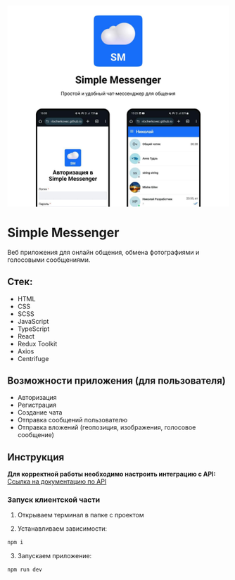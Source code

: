 ![Simple Messenger](./public/simpleMessegner.jpg)
# Simple Messenger

Веб приложения для онлайн общения, обмена фотографиями и голосовыми сообщениями.

## Стек:
- HTML
- CSS
- SCSS
- JavaScript
- TypeScript
- React
- Redux Toolkit
- Axios
- Centrifuge

## Возможности приложения (для пользователя)
- Авторизация
- Регистрация
- Создание чата
- Отправка сообщений пользователю
- Отправка вложений (геопозиция, изображения, голосовое сообщение)


## Инструкция 
**Для корректной работы необходимо настроить интеграцию с API:** [Ссылка на документацию по API](https://github.com/education-vk-company/vk-edu-messenger-backend/tree/main)

### Запуск клиентской части

1. Открываем терминал в папке с проектом

2. Устанавливаем зависимости:
```bash
npm i
```
3. Запускаем приложение:
```bash
npm run dev
```


    

